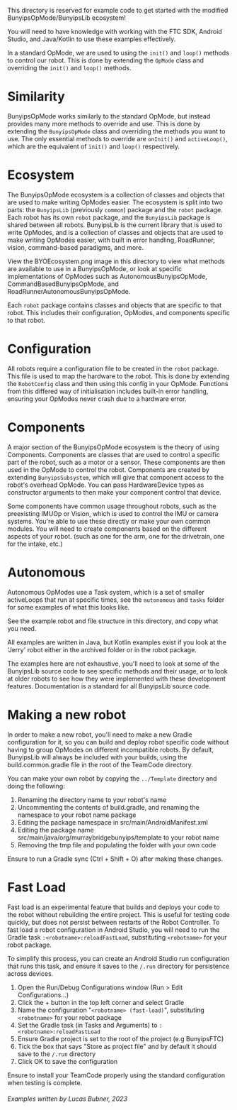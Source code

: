 This directory is reserved for example code to get started with the modified
BunyipsOpMode/BunyipsLib
ecosystem!

You will need to have knowledge with working with the FTC SDK, Android Studio, and Java/Kotlin to
use these examples effectively.

In a standard OpMode, we are used to using the `init()` and `loop()` methods to control our robot.
This is done by extending the `OpMode` class and overriding the `init()` and `loop()` methods.

# Similarity

BunyipsOpMode works similarly to the standard OpMode, but instead provides many more methods to
override and use. This is done by extending the `BunyipsOpMode` class and overriding the methods
you want to use. The only essential methods to override are `onInit()` and `activeLoop()`, which are
the equivalent of `init()` and `loop()` respectively.

# Ecosystem

The BunyipsOpMode ecosystem is a collection of classes and objects that are used to make writing
OpModes easier. The ecosystem is split into two parts: the `BunyipsLib` (previously `common`)
package and the `robot` package.
Each robot has its own `robot` package, and the `BunyipsLib` package is shared between all robots.
BunyipsLib is the current library that is used to write OpModes, and is a collection of classes and
objects that are used to make writing OpModes easier, with built in error handling, RoadRunner,
vision, command-based paradigms, and more.

View the BYOEcosystem.png image in this directory to view what methods are available to use in a
BunyipsOpMode, or look at specific implementations of OpModes such as AutonomousBunyipsOpMode, CommandBasedBunyipsOpMode,
and RoadRunnerAutonomousBunyipsOpMode.

Each `robot` package contains classes and objects that are specific to that robot. This includes
their configuration, OpModes, and components specific to that robot.

# Configuration

All robots require a configuration file to be created in the `robot` package. This file is used to
map the hardware to the robot. This is done by extending the `RobotConfig` class and then using
this config in your OpMode. Functions from this differed way of initialisation includes built-in
error handling, ensuring your OpModes never crash due to a hardware error.

# Components

A major section of the BunyipsOpMode ecosystem is the theory of using Components. Components are
classes that are used to control a specific part of the robot, such as a motor or a sensor. These
components are then used in the OpMode to control the robot. Components are created by extending
`BunyipsSubsystem`, which will give that component access to the robot's overhead OpMode. You can
pass HardwareDevice types as constructor arguments to then make your component control that device.

Some components have common usage throughout robots, such as the preexisting IMUOp or Vision, which
is used to
control the IMU or camera systems. You're able to use these directly or make your own common
modules.
You will need to create components based on the different aspects of your robot.
(such as one for the arm, one for the drivetrain, one for the intake, etc.)

# Autonomous

Autonomous OpModes use a Task system, which is a set of smaller activeLoops that run at specific
times,
see the `autonomous` and `tasks` folder for some examples of what this looks like.

See the example robot and file structure in this directory, and copy what you need.

All examples are written in Java, but Kotlin examples exist if you look at the 'Jerry' robot
either in the archived folder or in the robot package.

The examples here are not exhaustive, you'll need to look at some of the BunyipsLib source code to
see
specific methods and their usage, or to look at older robots to see how they were implemented with
these development features. Documentation is a standard for all BunyipsLib source code.

# Making a new robot

In order to make a new robot, you'll need to make a new Gradle configuration for it, so you can
build and deploy robot specific code without having to group OpModes on different incompatible
robots.
By default, BunyipsLib will always be included with your builds, using the
build.common.gradle file in the root of the TeamCode directory.

You can make your own robot by copying the `../Template` directory and doing the following:

1. Renaming the directory name to your robot's name
2. Uncommenting the contents of build.gradle, and renaming the namespace to your robot name package
3. Editing the package namespace in src/main/AndroidManifest.xml
4. Editing the package name src/main/java/org/murraybridgebunyips/template to your robot name
5. Removing the tmp file and populating the folder with your own code

Ensure to run a Gradle sync (Ctrl + Shift + O) after making these changes.

# Fast Load

Fast load is an experimental feature that builds and deploys your code to the robot without
rebuilding the entire project. This is useful for testing code quickly, but does not persist
between restarts of the Robot Controller. To fast load a robot configuration in Android Studio,
you will need to run the Gradle task `:<robotname>:reloadFastLoad`, substituting `<robotname>` for
your robot package.

To simplify this process, you can create an Android Studio run configuration that runs this task,
and ensure it saves
to the `/.run` directory for persistence across devices.

1. Open the Run/Debug Configurations window (Run > Edit Configurations...)
2. Click the + button in the top left corner and select Gradle
3. Name the configuration "`<robotname> (fast-load)`", substituting `<robotname>` for your robot
   package
4. Set the Gradle task (in Tasks and Arguments) to `:<robotname>:reloadFastLoad`
5. Ensure Gradle project is set to the root of the project (e.g BunyipsFTC)
6. Tick the box that says "Store as project file" and by default it should save to the `/.run`
   directory
7. Click OK to save the configuration

Ensure to install your TeamCode properly using the standard configuration when testing is complete.

###### Examples written by Lucas Bubner, 2023